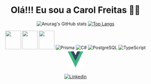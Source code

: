 <h1 align="center" color=""2DFFA0">Olá!!! Eu sou a Carol Freitas 👋🚀</h1>


<div align="center" justfycontent="center">

 



<div display="flex" align="center" justfycontent="center">
  
  ![Anurag's GitHub stats](https://github-readme-stats.vercel.app/api?username=anuraghazra&show_icons=true&theme=radical) 
[![Top Langs](https://github-readme-stats.vercel.app/api/top-langs/?username=anuraghazra&layout=donut)](https://github.com/anuraghazra/github-readme-stats)

</div>






<div align="center">
  <img height="60" width="50" src="https://docs.nestjs.com/assets/logo-small.svg" />
  <img height="60" width="50"  src="https://cdn.jsdelivr.net/gh/devicons/devicon/icons/javascript/javascript-plain.svg" />
  <img height="60" width="50"  src="https://cdn.jsdelivr.net/gh/devicons/devicon/icons/react/react-original.svg" />
  <img src="https://cdn.worldvectorlogo.com/logos/prisma-2.svg" alt="Prisma" width="60" height="70" />
  <img src="https://upload.wikimedia.org/wikipedia/commons/4/4f/Csharp_Logo.png" alt="C#" width="70" height="70"/>  
  <img src="https://cdn.worldvectorlogo.com/logos/postgresql.svg" alt="PostgreSQL"  width="50" height="60" />
  <img src="https://cdn.worldvectorlogo.com/logos/typescript.svg" alt="TypeScript"  width="50" height="60"/>
 <img src="https://raw.githubusercontent.com/github/explore/main/topics/vue/vue.png" alt="Vue.js" width="50" height="60"/>
      
          
</div>

 [![Linkedin](https://img.shields.io/badge/LinkedIn-0077B5?style=for-the-badge&logo=linkedin&logoColor=white)](https://www.linkedin.com/in/carol-freitas-978925239/)


